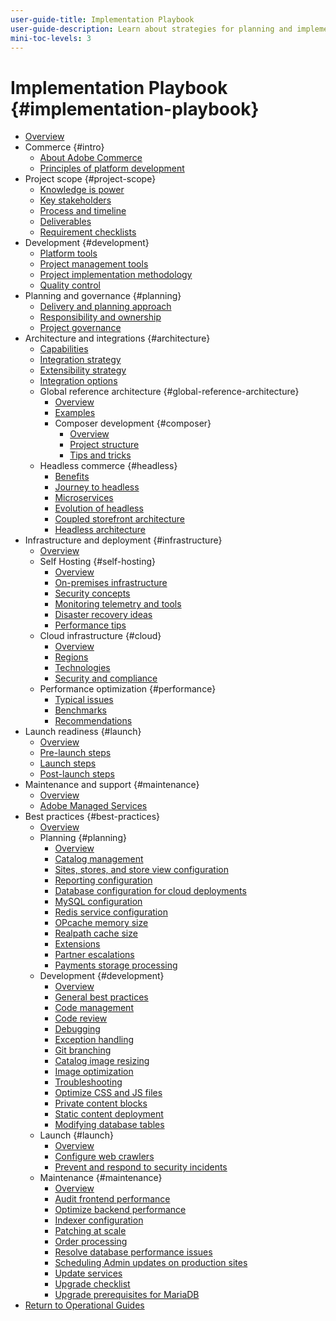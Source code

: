 ```yaml
---
user-guide-title: Implementation Playbook
user-guide-description: Learn about strategies for planning and implementing a successful Adobe Commerce site.
mini-toc-levels: 3
---
```


# Implementation Playbook {#implementation-playbook}

- [Overview](overview.md)
- Commerce {#intro}
  - [About Adobe Commerce](intro/about-commerce.md)
  - [Principles of platform development](intro/platform-development.md)
- Project scope {#project-scope}
  - [Knowledge is power](project-scope/knowledge.md)
  - [Key stakeholders](project-scope/key-stakeholders.md)
  - [Process and timeline](project-scope/process-timeline.md)
  - [Deliverables](project-scope/deliverables.md)
  - [Requirement checklists](project-scope/requirement-checklists.md)
- Development {#development}
  - [Platform tools](development/platform-tools.md)
  - [Project management tools](development/project-management-tools.md)
  - [Project implementation methodology](development/delivery.md)
  - [Quality control](development/quality-control.md)
- Planning and governance {#planning}
  - [Delivery and planning approach](planning/delivery.md)
  - [Responsibility and ownership](planning/ownership.md)
  - [Project governance](planning/governance.md)
- Architecture and integrations {#architecture}
  - [Capabilities](architecture/capabilities.md)
  - [Integration strategy](architecture/integration-strategy.md)
  - [Extensibility strategy](architecture/extensibility-strategy.md)
  - [Integration options](architecture/integration-options.md)
  - Global reference architecture {#global-reference-architecture}
    - [Overview](architecture/global-reference/overview.md)
    - [Examples](architecture/global-reference/examples.md)
    - Composer development {#composer}
      - [Overview](architecture/global-reference/composer/overview.md)
      - [Project structure](architecture/global-reference/composer/project-structure.md)
      - [Tips and tricks](architecture/global-reference/composer/tips-and-tricks.md)
  - Headless commerce {#headless}
    - [Benefits](architecture/headless/benefits.md)
    - [Journey to headless](architecture/headless/journey-to-headless.md)
    - [Microservices](architecture/headless/microservices.md)
    - [Evolution of headless](architecture/headless/evolution.md)
    - [Coupled storefront architecture](architecture/headless/legacy-storefront.md)
    - [Headless architecture](architecture/headless/adobe-commerce.md)
- Infrastructure and deployment {#infrastructure}
  - [Overview](infrastructure/overview.md)
  - Self Hosting {#self-hosting}
    - [Overview](infrastructure/self-hosting/overview.md)
    - [On-premises infrastructure](infrastructure/self-hosting/on-premises.md)    
    - [Security concepts](infrastructure/self-hosting/security-concepts.md)
    - [Monitoring telemetry and tools](infrastructure/self-hosting/monitoring-tools.md)
    - [Disaster recovery ideas](infrastructure/self-hosting/disaster-recovery-ideas.md)
    - [Performance tips](infrastructure/self-hosting/performance-tips.md)
  - Cloud infrastructure {#cloud}
    - [Overview](infrastructure/cloud/overview.md)
    - [Regions](infrastructure/cloud/regions.md)
    - [Technologies](infrastructure/cloud/technology.md)
    - [Security and compliance](infrastructure/cloud/security.md)
  - Performance optimization {#performance}
    - [Typical issues](infrastructure/performance/optimization.md)
    - [Benchmarks](infrastructure/performance/benchmarks.md)
    - [Recommendations](infrastructure/performance/recommendations.md)
- Launch readiness {#launch}
  - [Overview](launch/overview.md)
  - [Pre-launch steps](launch/pre-launch-steps.md)
  - [Launch steps](launch/launch-steps.md)
  - [Post-launch steps](launch/post-launch-steps.md)
- Maintenance and support {#maintenance}
  - [Overview](maintenance/overview.md)
  - [Adobe Managed Services](maintenance/adobe-managed-services.md)
- Best practices {#best-practices}
  - [Overview](best-practices/phases.md)
  - Planning {#planning}
    - [Overview](best-practices/planning/overview.md)
    - [Catalog management](best-practices/planning/catalog-management.md)
    - [Sites, stores, and store view configuration](best-practices/planning/sites-stores-store-views.md)
    - [Reporting configuration](best-practices/planning/reporting-configuration.md)
    - [Database configuration for cloud deployments​](best-practices/planning/database-on-cloud.md)
    - [MySQL configuration](best-practices/planning/mysql-configuration.md)
    - [Redis service configuration](best-practices/planning/redis-service-configuration.md)
    - [OPcache memory size](best-practices/planning/opcache-memory-size.md)
    - [Realpath cache size](best-practices/planning/realpath-cache-size.md)
    - [Extensions](best-practices/planning/extensions.md)
    - [Partner escalations](best-practices/planning/partner-escalation.md)
    - [Payments storage processing](best-practices/planning/payment-processing-storage.md)
  - Development {#development}
    - [Overview](best-practices/development/overview.md)
    - [General best practices](best-practices/development/general.md)
    - [Code management](best-practices/development/code-management.md)
    - [Code review](best-practices/development/code-review.md)
    - [Debugging](best-practices/development/debugging.md)
    - [Exception handling](best-practices/development/exception-handling.md)
    - [Git branching](best-practices/development/git-branching.md)
    - [Catalog image resizing](best-practices/development/catalog-image-resizing.md)
    - [Image optimization](best-practices/development/image-optimization.md)
    - [Troubleshooting](best-practices/development/troubleshooting.md)
    - [Optimize CSS and JS files](best-practices/development/optimize-css-js-files.md)
    - [Private content blocks](best-practices/development/private-content-block-configuration.md)
    - [Static content deployment](best-practices/development/static-content-deployment.md)
    - [Modifying database tables](best-practices/development/modifying-core-and-third-party-tables.md)   
  - Launch {#launch}
    - [Overview](best-practices/launch/overview.md)
    - [Configure web crawlers](best-practices/launch/robots-txt.md)
    - [Prevent and respond to security incidents](best-practices/launch/prevent-respond-security-incident.md)
  - Maintenance {#maintenance} 
    - [Overview](best-practices/maintenance/overview.md)
    - [Audit frontend performance](best-practices/maintenance/frontend-performance.md)
    - [Optimize backend performance](best-practices/maintenance/backend-performance.md)
    - [Indexer configuration](best-practices/maintenance/indexer-configuration.md)
    - [Patching at scale](best-practices/maintenance/patching-at-scale.md)
    - [Order processing](best-practices/maintenance/order-processing-configuration.md)
    - [Resolve database performance issues](best-practices/maintenance/resolve-database-performance-issues.md)
    - [Scheduling Admin updates on production sites](best-practices/maintenance/scheduling-admin-updates-in-production.md)
    - [Update services](best-practices/maintenance/update-services.md)
    - [Upgrade checklist](best-practices/maintenance/upgrade-checklist.md)
    - [Upgrade prerequisites for MariaDB](best-practices/maintenance/commerce-235-upgrade-prerequisites-mariadb.md)
- [Return to Operational Guides](https://experienceleague.adobe.com/docs/commerce-operations/operational-guides/home.html)
